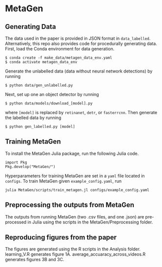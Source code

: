 # MetaGen

## Generating Data

The data used in the paper is provided in JSON format in `data_labelled`. Alternatively, this repo also provides code for procedurally generating data. 
First, load the Conda environment for data generation. 
```
$ conda create -f make_data/metagen_data_env.yaml 
$ conda activate metagen_data_env
```
Generate the unlabelled data (data without neural network detections) by running 
```
$ python data/gen_unlabelled.py
```
Next, set up one an object detector by running
```
$ python data/models/download_[model].py
```
where `[model]` is replaced by `retinanet`, `detr`, or `fasterrcnn`. Then generate the labelled data by running
```
$ python gen_labelled.py [model]
```
## Training MetaGen
To install the MetaGen Julia package, run the following Julia code. 
```
import Pkg
Pkg.develop("MetaGen/")
```
Hyperparameters for training MetaGen are set in a `yaml` file located in `configs`. To train MetaGen given `example_config.yaml`, run
```
julia MetaGen/scripts/train_metagen.jl configs/example_config.yaml
```

## Preprocessing the outputs from MetaGen
The outputs from running MetaGen (two .csv files, and one .json) are pre-processed in Julia using the scripts in the MetaGen/Preprocessing folder.

## Reproducing figures from the paper
The figures are generated using the R scripts in the Analysis folder. learning_V.R generates figure 1A. average_accuaracy_across_videos.R generates figures 3B and 3C.
